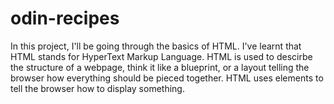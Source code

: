 # odin-recipes

In this project, I'll be going through the basics of HTML. I've learnt that HTML stands for HyperText Markup Language. HTML is used to descirbe the structure of a webpage, think it like a blueprint, or a layout telling the browser how everything should be pieced together. HTML uses elements to tell the browser how to display something.
